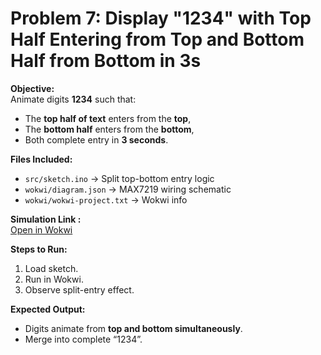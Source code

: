 # Problem 7: Display "1234" with Top Half Entering from Top and Bottom Half from Bottom in 3s

**Objective:**  
Animate digits **1234** such that:  
- The **top half of text** enters from the **top**,  
- The **bottom half** enters from the **bottom**,  
- Both complete entry in **3 seconds**.

**Files Included:**  
- `src/sketch.ino` → Split top-bottom entry logic  
- `wokwi/diagram.json` → MAX7219 wiring schematic  
- `wokwi/wokwi-project.txt` → Wokwi info  

**Simulation Link :**  
[Open in Wokwi](https://wokwi.com/projects/445970448612719617)

**Steps to Run:**  
1. Load sketch.  
2. Run in Wokwi.  
3. Observe split-entry effect.

**Expected Output:**  
- Digits animate from **top and bottom simultaneously**.  
- Merge into complete “1234”.
